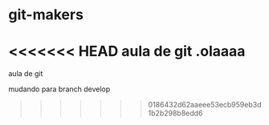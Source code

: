 # git-makers
<<<<<<< HEAD
aula de git 
.olaaaa
=======
 
 aula de git 

mudando para branch develop


>>>>>>> 0186432d62aaeee53ecb959eb3d1b2b298b8edd6

